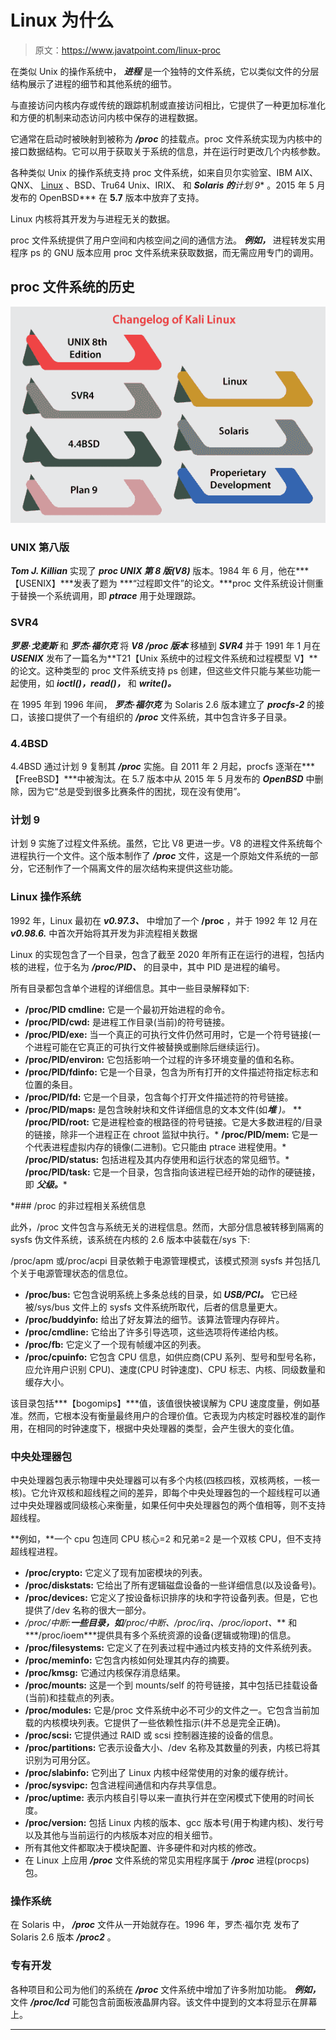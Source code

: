 # Linux 为什么

> 原文：<https://www.javatpoint.com/linux-proc>

在类似 Unix 的操作系统中， ***进程*** 是一个独特的文件系统，它以类似文件的分层结构展示了进程的细节和其他系统的细节。

与直接访问内核内存或传统的跟踪机制或直接访问相比，它提供了一种更加标准化和方便的机制来动态访问内核中保存的进程数据。

它通常在启动时被映射到被称为 ***/proc*** 的挂载点。proc 文件系统实现为内核中的接口数据结构。它可以用于获取关于系统的信息，并在运行时更改几个内核参数。

各种类似 Unix 的操作系统支持 proc 文件系统，如来自贝尔实验室、IBM AIX、QNX、 [Linux](https://www.javatpoint.com/linux-tutorial) 、BSD、Tru64 Unix、IRIX、 和 ***Solaris 的**计划 9** 。2015 年 5 月发布的 OpenBSD*** 在 **5.7** 版本中放弃了支持。

Linux 内核将其开发为与进程无关的数据。

proc 文件系统提供了用户空间和内核空间之间的通信方法。 ***例如，*** 进程转发实用程序 ps 的 GNU 版本应用 proc 文件系统来获取数据，而无需应用专门的调用。

## proc 文件系统的历史

![Linux proc](img/8cc0ae5e435ba5683a4ddbba4fee76f9.png)

### UNIX 第八版

***Tom J. Killian*** 实现了 ***proc UNIX 第 8 版(V8)*** 版本。1984 年 6 月，他在***【USENIX】***发表了题为 ***“过程即文件”的论文。***proc 文件系统设计侧重于替换一个系统调用，即 ***ptrace*** 用于处理跟踪。

### SVR4

***罗恩·戈麦斯*** 和 ***罗杰·福尔克*** 将 ***V8 /proc 版本*** 移植到 ***SVR4*** 并于 1991 年 1 月在 ***USENIX*** 发布了一篇名为**T21【Unix 系统中的过程文件系统和过程模型 V】**的论文。这种类型的 proc 文件系统支持 ps 创建，但这些文件只能与某些功能一起使用，如 ***ioctl()，read()，*** 和 ***write()。***

在 1995 年到 1996 年间， ***罗杰·福尔克*** 为 Solaris 2.6 版本建立了 ***procfs-2*** 的接口，该接口提供了一个有组织的 ***/proc*** 文件系统，其中包含许多子目录。

### 4.4BSD

4.4BSD 通过计划 9 复制其 ***/proc*** 实施。自 2011 年 2 月起，procfs 逐渐在***【FreeBSD】***中被淘汰。在 5.7 版本中从 2015 年 5 月发布的 ***OpenBSD*** 中删除，因为它“总是受到很多比赛条件的困扰，现在没有使用”。

### 计划 9

计划 9 实施了过程文件系统。虽然，它比 V8 更进一步。V8 的进程文件系统每个进程执行一个文件。这个版本制作了 ***/proc*** 文件，这是一个原始文件系统的一部分，它还制作了一个隔离文件的层次结构来提供这些功能。

### Linux 操作系统

1992 年，Linux 最初在 ***v0.97.3、*** 中增加了一个 **/proc** ，并于 1992 年 12 月在 ***v0.98.6\.*** 中首次开始将其开发为非流程相关数据

Linux 的实现包含了一个目录，包含了截至 2020 年所有正在运行的进程，包括内核的进程，位于名为 ***/proc/PID、*** 的目录中，其中 PID 是进程的编号。

所有目录都包含单个进程的详细信息。其中一些目录解释如下:

*   **/proc/PID cmdline:** 它是一个最初开始进程的命令。
*   **/proc/PID/cwd:** 是进程工作目录(当前)的符号链接。
*   **/proc/PID/exe:** 当一个真正的可执行文件仍然可用时，它是一个符号链接(一个进程可能在它真正的可执行文件被替换或删除后继续运行)。
*   **/proc/PID/environ:** 它包括影响一个过程的许多环境变量的值和名称。
*   **/proc/PID/fdinfo:** 它是一个目录，包含为所有打开的文件描述符指定标志和位置的条目。
*   **/proc/PID/fd:** 它是一个目录，包含每个打开文件描述符的符号链接。
*   **/proc/PID/maps:** 是包含映射块和文件详细信息的文本文件(如****堆*** )。*
**   **/proc/PID/root:** 它是进程检查的根路径的符号链接。它是大多数进程的/目录的链接，除非一个进程正在 chroot 监狱中执行。*   **/proc/PID/mem:** 它是一个代表进程虚拟内存的镜像(二进制)。它只能由 ptrace 进程使用。*   **/proc/PID/status:** 包括进程及其内存使用和运行状态的常见细节。*   **/proc/PID/task:** 它是一个目录，包含指向该进程已经开始的动作的硬链接，即 ***父级。****

 *### /proc 的非过程相关系统信息

此外，/proc 文件包含与系统无关的进程信息。然而，大部分信息被转移到隔离的 sysfs 伪文件系统，该系统在内核的 2.6 版本中装载在/sys 下:

/proc/apm 或/proc/acpi 目录依赖于电源管理模式，该模式预测 sysfs 并包括几个关于电源管理状态的信息位。

*   **/proc/bus:** 它包含说明系统上多条总线的目录，如 ***USB/PCI。*** 它已经被/sys/bus 文件上的 sysfs 文件系统所取代，后者的信息量更大。
*   **/proc/buddyinfo:** 给出了好友算法的细节。该算法管理内存碎片。
*   **/proc/cmdline:** 它给出了许多引导选项，这些选项将传递给内核。
*   **/proc/fb:** 它定义了一个现有帧缓冲区的列表。
*   **/proc/cpuinfo:** 它包含 CPU 信息，如供应商(CPU 系列、型号和型号名称，应允许用户识别 CPU)、速度(CPU 时钟速度)、CPU 标志、内核、同级数量和缓存大小。

该目录包括***【bogomips】***值，该值很快被误解为 CPU 速度度量，例如基准。然而，它根本没有衡量最终用户的合理价值。它表现为内核定时器校准的副作用，在相同的时钟速度下，根据中央处理器的类型，会产生很大的变化值。

### 中央处理器包

中央处理器包表示物理中央处理器可以有多个内核(四核四核，双核两核，一核一核)。它允许双核和超线程之间的差异，即每个中央处理器包的一个超线程可以通过中央处理器或同级核心来衡量，如果任何中央处理器包的两个值相等，则不支持超线程。

**例如，**一个 cpu 包连同 CPU 核心=2 和兄弟=2 是一个双核 CPU，但不支持超线程进程。

*   **/proc/crypto:** 它定义了现有加密模块的列表。
*   **/proc/diskstats:** 它给出了所有逻辑磁盘设备的一些详细信息(以及设备号)。
*   **/proc/devices:** 它定义了按设备标识排序的块和字符设备列表。但是，它也提供了/dev 名称的很大一部分。
*   **/proc/中断:**一些目录，如***/proc/中断、/proc/irq、/proc/ioport、*** 和***/proc/ioem***提供具有多个系统资源的设备(逻辑或物理)的信息。
*   **/proc/filesystems:** 它定义了在列表过程中通过内核支持的文件系统列表。
*   **/proc/meminfo:** 它包含内核如何处理其内存的摘要。
*   **/proc/kmsg:** 它通过内核保存消息结果。
*   **/proc/mounts:** 这是一个到 mounts/self 的符号链接，其中包括已挂载设备(当前)和挂载点的列表。
*   **/proc/modules:** 它是/proc 文件系统中必不可少的文件之一。它包含当前加载的内核模块列表。它提供了一些依赖性指示(并不总是完全正确)。
*   **/proc/scsi:** 它提供通过 RAID 或 scsi 控制器连接的设备的信息。
*   **/proc/partitions:** 它表示设备大小、/dev 名称及其数量的列表，内核已将其识别为可用分区。
*   **/proc/slabinfo:** 它列出了 Linux 内核中经常使用的对象的缓存统计。
*   **/proc/sysvipc:** 包含进程间通信和内存共享信息。
*   **/proc/uptime:** 表示内核自引导以来一直执行并在空闲模式下使用的时间长度。
*   **/proc/version:** 包括 Linux 内核的版本、gcc 版本号(用于构建内核)、发行号以及其他与当前运行的内核版本对应的相关细节。
*   所有其他文件都取决于模块配置、许多硬件和对内核的修改。
*   在 Linux 上应用 ***/proc*** 文件系统的常见实用程序属于 ***/proc*** 进程(procps)包。

### 操作系统

在 Solaris 中， ***/proc*** 文件从一开始就存在。1996 年，罗杰·福尔克 发布了 Solaris 2.6 版本 ***/proc2*** 。

### 专有开发

各种项目和公司为他们的系统在 ***/proc*** 文件系统中增加了许多附加功能。 ***例如，*** 文件 ***/proc/lcd*** 可能包含前面板液晶屏内容。该文件中提到的文本将显示在屏幕上。

* * **